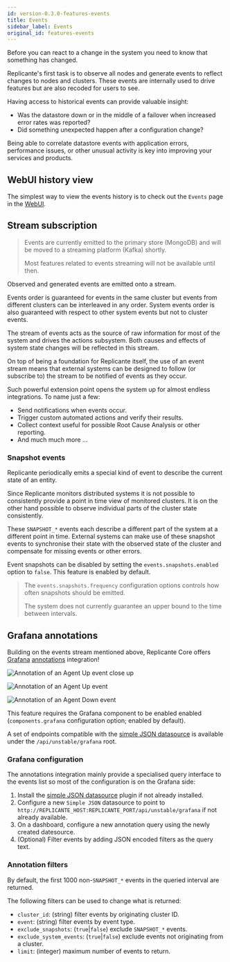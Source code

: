 ```yaml
---
id: version-0.3.0-features-events
title: Events
sidebar_label: Events
original_id: features-events
---
```


Before you can react to a change in the system you need to know that something has changed.

Replicante's first task is to observe all nodes and generate events to reflect changes to nodes and clusters.
These events are internally used to drive features but are also recoded for users to see.

Having access to historical events can provide valuable insight:

 * Was the datastore down or in the middle of a failover when increased error rates was reported?
 * Did something unexpected happen after a configuration change?

Being able to correlate datastore events with application errors, performance issues,
or other unusual activity is key into improving your services and products.


## WebUI history view
The simplest way to view the events history is to check out the `Events` page in the [WebUI](features-webui.md).


## Stream subscription
<blockquote class="warning">

Events are currently emitted to the primary store (MongoDB) and will be moved to
a streaming platform (Kafka) shortly.

Most features related to events streaming will not be available until then.

</blockquote>

Observed and generated events are emitted onto a stream.

Events order is guaranteed for events in the same cluster but events from different clusters
can be interleaved in any order.
System events order is also guaranteed with respect to other system events but not to cluster events.

The stream of events acts as the source of raw information for most of the system
and drives the actions subsystem.
Both causes and effects of system state changes will be reflected in this stream.

On top of being a foundation for Replicante itself, the use of an event stream means that
external systems can be designed to follow (or subscribe to) the stream to be notified
of events as they occur.

Such powerful extension point opens the system up for almost endless integrations.
To name just a few:

  * Send notifications when events occur.
  * Trigger custom automated actions and verify their results.
  * Collect context useful for possible Root Cause Analysis or other reporting.
  * And much much more ...


### Snapshot events
Replicante periodically emits a special kind of event to describe the current state of an entity.

Since Replicante monitors distributed systems it is not possible to consistently provide a
point in time view of monitored clusters.
It is on the other hand possible to observe individual parts of the cluster state consistently.

These `SNAPSHOT_*` events each describe a different part of the system at a different point in time.
External systems can make use of these snapshot events to synchronise their state with the observed
state of the cluster and compensate for missing events or other errors.

Event snapshots can be disabled by setting the `events.snapshots.enabled` option to `false`.
This feature is enabled by default.

<blockquote class="warning">

The `events.snapshots.frequency` configuration options controls how often snapshots should be emitted.

The system does not currently guarantee an upper bound to the time between intervals.

</blockquote>


## Grafana annotations
Building on the events stream mentioned above, Replicante Core offers [Grafana](https://grafana.com/)
[annotations](http://docs.grafana.org/reference/annotations/) integration!

![Annotation of an Agent Up event close up](assets/grafana-agent-up-zoom.png)

![Annotation of an Agent Up event](assets/grafana-agent-up.png)

![Annotation of an Agent Down event](assets/grafana-agent-down.png)

This feature requires the Grafana component to be enabled enabled
(`components.grafana` configuration option; enabled by default).

A set of endpoints compatible with the
[simple JSON datasource](https://grafana.com/plugins/grafana-simple-json-datasource)
is available under the `/api/unstable/grafana` root.


### Grafana configuration
The annotations integration mainly provide a specialised query interface to the events list
so most of the configuration is on the Grafana side:

  1. Install the [simple JSON datasource](https://grafana.com/plugins/grafana-simple-json-datasource)
     plugin if not already installed.
  2. Configure a new `Simple JSON` datasource to point to
     `http://REPLICANTE_HOST:REPLICANTE_PORT/api/unstable/grafana` if not already available.
  3. On a dashboard, configure a new annotation query using the newly created datesource.
  4. (Optional) Filter events by adding JSON encoded filters as the query text.


### Annotation filters
By default, the first 1000 non-`SNAPSHOT_*` events in the queried interval are returned.

The following filters can be used to change what is returned:

  * `cluster_id`: (string) filter events by originating cluster ID.
  * `event`: (string) filter events by event type.
  * `exclude_snapshots`: (`true`|`false`) exclude `SNAPSHOT_*` events.
  * `exclude_system_events`: (`true`|`false`) exclude events not originating from a cluster.
  * `limit`: (integer) maximum number of events to return.
